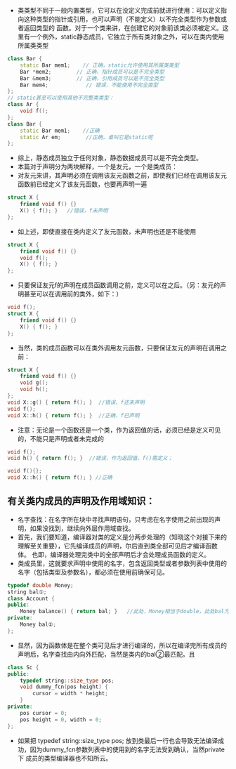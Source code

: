 * 类类型不同于一般内置类型，它可以在没定义完成前就进行使用：可以定义指向这种类型的指针或引用，也可以声明（不能定义）以不完全类型作为参数或者返回类型的
函数。对于一个类来讲，在创建它的对象前该类必须被定义。这里有一个例外，static静态成员，它独立于所有类对象之外，可以在类内使用所属类类型
```cpp
class Bar {
    static Bar mem1;    // 正确，static允许使用其所属类类型
    Bar *mem2;        // 正确，指针成员可以是不完全类型
    Bar &mem3;        // 正确，引用成员可以是不完全类型      
    Bar mem4;            // 错误，不能使用不完全类型
};
// static甚至可以使用其他不完整类类型：
class Ar {
    void f();
};
class Bar {
    static Bar mem1;    //正确
    static Ar em;        //正确，谁叫它是static呢
};
```
* 综上，静态成员独立于任何对象，静态数据成员可以是不完全类型。
* 本篇对于声明分为两块解释，一个是友元，一个是类成员：
* 对友元来讲，其声明必须在调用该友元函数之前，即使我们已经在调用该友元函数前已经定义了该友元函数，也要再声明一遍
```cpp
struct X {
    friend void f() {}
    X() { f(); }   //错误，f未声明
};
```
* 如上述，即使直接在类内定义了友元函数，未声明也还是不能使用
```cpp
struct X {
    friend void f() {}
    void f();
    X() { f(); }
};
```
* 只要保证友元f的声明在成员函数调用之前，定义可以在之后。（另：友元的声明甚至可以在调用前的类外，如下：）
```cpp
void f();
struct X {
    friend void f() {}
    X() { f(); }
};
```
* 当然，类的成员函数可以在类外调用友元函数，只要保证友元的声明在调用之前：
```cpp
struct X {
    friend void f() {}
    void g();
    void h();
};
void X::g() { return f(); }  //错误，f还未声明
void f();
void X::h() { return f(); }  //正确，f已声明
```
* 注意：无论是一个函数还是一个类，作为返回值的话，必须已经是定义可见的，不能只是声明或者未完成的
```cpp
void f();
void h() { return f(); }  //错误，作为返回值，f()需定义；

void f(){};
void X::h() { return f(); } //正确
```

## 有关类内成员的声明及作用域知识：
* 名字查找：在名字所在块中寻找声明语句，只考虑在名字使用之前出现的声明，如果没找到，继续向外层作用域查找。
* 首先，我们要知道，编译器对类的定义是分两步处理的（知晓这个对接下来的理解至关重要），它先编译成员的声明，尔后直到类全部可见后才编译函数体。
也即，编译器处理完类中的全部声明后才会处理成员函数的定义。
* 类成员里，这就要求声明中使用的名字，包含返回类型或者参数列表中使用的名字（包括类型及参数名），都必须在使用前确保可见。
```cpp
typedef double Money;
string bal①;
class Account {
public:
    Money balance() { return bal; }   //此处，Money相当于double，此处bal为bal②的类型，也即Money（double）型，  Why？！
private:
    Money bal②;
};
```
* 显然，因为函数体是在整个类可见后才进行编译的，所以在编译完所有成员的声明后，名字查找由内向外匹配，当然是类内的bal②最匹配。且
```cpp
class Sc {
public:
    typedef string::size_type pos;
    void dummy_fcn(pos height) {
        cursor = width * height;
    }
private:
    pos cursor = 0;
    pos height = 0, width = 0;
};
```
* 如果把 typedef string::size_type pos; 放到类最后一行也会导致无法编译成功，因为dummy_fcn参数列表中的使用到的名字无法受到确认，当然private下
成员的类型编译器也不知所云。
